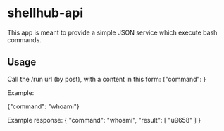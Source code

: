# shellhub-api  

This app is meant to provide a simple JSON service which execute bash commands.

## Usage

Call the /run url (by post), with a content in this form: 
{"command": <bash instruction>}

Example:

{"command": "whoami"}

Example response:
{
    "command": "whoami",
    "result": [
        "u9658"
    ]
}
